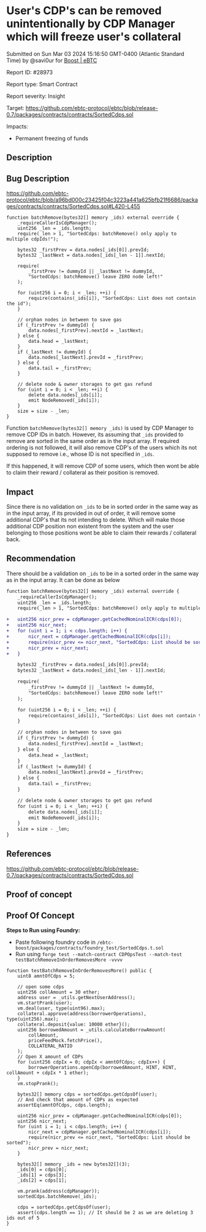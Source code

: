 
# User's CDP's can be removed unintentionally by CDP Manager which will freeze user's collateral

Submitted on Sun Mar 03 2024 15:16:50 GMT-0400 (Atlantic Standard Time) by @savi0ur for [Boost | eBTC](https://immunefi.com/bounty/ebtc-boost/)

Report ID: #28973

Report type: Smart Contract

Report severity: Insight

Target: https://github.com/ebtc-protocol/ebtc/blob/release-0.7/packages/contracts/contracts/SortedCdps.sol

Impacts:
- Permanent freezing of funds

## Description
## Bug Description

https://github.com/ebtc-protocol/ebtc/blob/a96bd000c23425f04c3223a441a625bfb21f6686/packages/contracts/contracts/SortedCdps.sol#L420-L455
```solidity
function batchRemove(bytes32[] memory _ids) external override {
	_requireCallerIsCdpManager();
	uint256 _len = _ids.length;
	require(_len > 1, "SortedCdps: batchRemove() only apply to multiple cdpIds!");

	bytes32 _firstPrev = data.nodes[_ids[0]].prevId;
	bytes32 _lastNext = data.nodes[_ids[_len - 1]].nextId;

	require(
		_firstPrev != dummyId || _lastNext != dummyId,
		"SortedCdps: batchRemove() leave ZERO node left!"
	);

	for (uint256 i = 0; i < _len; ++i) {
		require(contains(_ids[i]), "SortedCdps: List does not contain the id");
	}

	// orphan nodes in between to save gas
	if (_firstPrev != dummyId) {
		data.nodes[_firstPrev].nextId = _lastNext;
	} else {
		data.head = _lastNext;
	}
	if (_lastNext != dummyId) {
		data.nodes[_lastNext].prevId = _firstPrev;
	} else {
		data.tail = _firstPrev;
	}

	// delete node & owner storages to get gas refund
	for (uint i = 0; i < _len; ++i) {
		delete data.nodes[_ids[i]];
		emit NodeRemoved(_ids[i]);
	}
	size = size - _len;
}
```

 Function `batchRemove(bytes32[] memory _ids)` is used by CDP Manager to remove CDP IDs in batch. However, its assuming that `_ids` provided to remove are sorted in the same order as in the input array. If required ordering is not followed, it will also remove CDP's of the users which its not supposed to remove i.e., whose ID is not specified in `_ids`.

If this happened, it will remove CDP of some users, which then wont be able to claim their reward / collateral as their position is removed.
## Impact

Since there is no validation on `_ids` to be in sorted order in the same way as in the input array, if its provided in out of order, it will remove some additional CDP's that its not intending to delete. Which will make those additional CDP position non existent from the system and the user belonging to those positions wont be able to claim their rewards / collateral back.

## Recommendation

There should be a validation on `_ids` to be in a sorted order in the same way as in the input array. It can be done as below

```diff
function batchRemove(bytes32[] memory _ids) external override {
    _requireCallerIsCdpManager();
    uint256 _len = _ids.length;
    require(_len > 1, "SortedCdps: batchRemove() only apply to multiple cdpIds!");

+   uint256 nicr_prev = cdpManager.getCachedNominalICR(cdps[0]);
+   uint256 nicr_next;
+   for (uint i = 1; i < cdps.length; i++) {
+       nicr_next = cdpManager.getCachedNominalICR(cdps[i]);
+       require(nicr_prev <= nicr_next, "SortedCdps: List should be sorted");
+       nicr_prev = nicr_next;
+   }

    bytes32 _firstPrev = data.nodes[_ids[0]].prevId;
    bytes32 _lastNext = data.nodes[_ids[_len - 1]].nextId;

    require(
        _firstPrev != dummyId || _lastNext != dummyId,
        "SortedCdps: batchRemove() leave ZERO node left!"
    );

    for (uint256 i = 0; i < _len; ++i) {
        require(contains(_ids[i]), "SortedCdps: List does not contain the id");
    }

    // orphan nodes in between to save gas
    if (_firstPrev != dummyId) {
        data.nodes[_firstPrev].nextId = _lastNext;
    } else {
        data.head = _lastNext;
    }
    if (_lastNext != dummyId) {
        data.nodes[_lastNext].prevId = _firstPrev;
    } else {
        data.tail = _firstPrev;
    }

    // delete node & owner storages to get gas refund
    for (uint i = 0; i < _len; ++i) {
        delete data.nodes[_ids[i]];
        emit NodeRemoved(_ids[i]);
    }
    size = size - _len;
}
```

## References

https://github.com/ebtc-protocol/ebtc/blob/release-0.7/packages/contracts/contracts/SortedCdps.sol

        
## Proof of concept
## Proof Of Concept

**Steps to Run using Foundry:**
- Paste following foundry code in `/ebtc-boost/packages/contracts/foundry_test/SortedCdps.t.sol`
- Run using `forge test --match-contract CDPOpsTest --match-test testBatchRemoveInOrderRemovesMore -vvvv`

```solidity
function testBatchRemoveInOrderRemovesMore() public {
    uint8 amntOfCdps = 5;

    // open some cdps
    uint256 collAmount = 30 ether;
    address user = _utils.getNextUserAddress();
    vm.startPrank(user);
    vm.deal(user, type(uint96).max);
    collateral.approve(address(borrowerOperations), type(uint256).max);
    collateral.deposit{value: 10000 ether}();
    uint256 borrowedAmount = _utils.calculateBorrowAmount(
        collAmount,
        priceFeedMock.fetchPrice(),
        COLLATERAL_RATIO
    );
    // Open X amount of CDPs
    for (uint256 cdpIx = 0; cdpIx < amntOfCdps; cdpIx++) {
        borrowerOperations.openCdp(borrowedAmount, HINT, HINT, collAmount + cdpIx * 1 ether);
    }
    vm.stopPrank();

    bytes32[] memory cdps = sortedCdps.getCdpsOf(user);
    // And check that amount of CDPs as expected
    assertEq(amntOfCdps, cdps.length);
    
    uint256 nicr_prev = cdpManager.getCachedNominalICR(cdps[0]);
    uint256 nicr_next;
    for (uint i = 1; i < cdps.length; i++) {
        nicr_next = cdpManager.getCachedNominalICR(cdps[i]);
        require(nicr_prev <= nicr_next, "SortedCdps: List should be sorted");
        nicr_prev = nicr_next;
    }

    bytes32[] memory _ids = new bytes32[](3);
    _ids[0] = cdps[0];
    _ids[1] = cdps[3];
    _ids[2] = cdps[1];

    vm.prank(address(cdpManager));
    sortedCdps.batchRemove(_ids);

    cdps = sortedCdps.getCdpsOf(user);
    assert(cdps.length == 1); // It should be 2 as we are deleting 3 ids out of 5
}
```